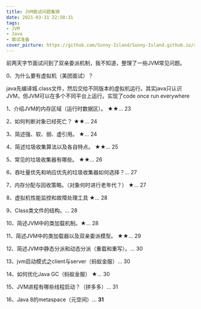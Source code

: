 ```yaml
---
title: JVM面试问题集锦
date: 2021-03-31 22:50:31
tags:
- JVM
- Java
- 面试准备
cover_picture: https://github.com/Sunny-Island/Sunny-Island.github.io/raw/main/images/JVM_cover.jpg
---
```


前两天字节面试问到了双亲委派机制，我不知道，整理了一些JVM常见问题。

0、为什么要有虚拟机（美团面试）？

java先编译城.class文件，然后交给不同版本的虚拟机运行。其实java只认识JVM，但JVM可以在多个不同平台上运行。实现了code once run everywhere

1、介绍JVM的内存区域（运行时数据区）。 ★★... 23



2、如何判断对象已经死亡？ ★★... 24

3、简述强、软、弱、虚引用。 ★... 24

4、简述垃圾收集算法以及各自特点。 ★★... 25

5、常见的垃圾收集器有哪些。 ★★... 26

6、吞吐量优先和响应优先的垃圾收集器如何选择？... 27

7、内存分配与回收策略。（对象何时进行老年代？） ★... 27

8、虚拟机性能监控和故障处理工具 ★... 28

9、Class类文件的结构。... 28

10、简述JVM中的类加载机制。★... 28

11、简述JVM中的类加载器以及双亲委派模型。 ★★... 29

12、简述JVM中静态分派和动态分派（重载和重写）。... 30

13、jvm启动模式之client与server（蚂蚁金服）... 30

14、如何优化Java GC（蚂蚁金服） ★... 30

15、JVM进程有哪些线程启动？（拼多多）... 31

16、Java 8的metaspace（元空间）... **31**